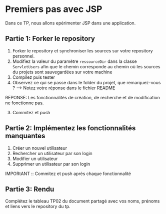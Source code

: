 # Premiers pas avec JSP
Dans ce TP, nous allons epérimenter JSP dans une application. 

## Partie 1: Forker le repository 
1. Forker le repository et synchroniser les sources sur votre repository personnel. 
2. Modifiez la valeur du paramètre ```ressourceDir``` dans la classe ```ServletUsers``` afin que le chemin corresponde au chemin où les sources du projets sont sauvegardées sur votre machine
3. Compilez puis tester
4. Observez ce qui se passe dans le folder du projet, que remarquez-vous ? 
--> Notez votre réponse dans le fichier README

REPONSE:
Les fonctionnalités de création, de recherche et de modification ne fonctionne pas.

3. Commitez et push

## Partie 2: Implémentez les fonctionnalités manquantes

1. Créer un nouvel utilisateur 
2. Rechercher un utilisateur par son login 
3. Modifier un utilisateur 
4. Supprimer un utilisateur par son login

IMPORtANT :: Commitez et push après chaque fonctionnalité 

## Partie 3: Rendu
Complétez le tableau TP02 du document partagé avec vos noms, prénoms et liens vers le repository du tp. 


